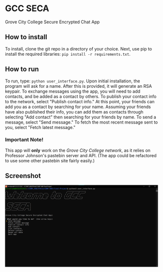 # GCC SECA

Grove City College Secure Encrypted Chat App

## How to install

To install, clone the git repo in a directory of your choice. Next, use pip to install the required libraries: `pip install -r requirements.txt`.

## How to run

To run, type: `python user_interface.py`. Upon initial installation, the program will ask for a name. After this is provided, it will generate an RSA keypair. To exchange messages using the app, you will need to add contacts, and be added as a contact by others. To publish your contact info to the network, select "Publish contact info." At this point, your friends can add you as a contact by searching for your name. Assuming your friends have also published their info, you can add them as contacts through selecting "Add contact" then searching for your friends by name. To send a message, select "Send message." To fetch the most recent message sent to you, select "Fetch latest message."

### Important Note!

This app will **only** work on the *Grove City College network*, as it relies on Professor Johnson's pastebin server and API. (The app could be refactored to use some other pastebin site fairly easily.)

## Screenshot

![Home Screen](GCCSECA.png)
